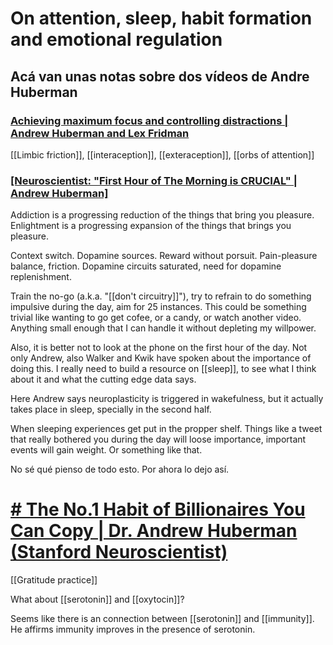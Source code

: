 # On attention, sleep, habit formation and emotional regulation
## Acá van unas notas sobre dos vídeos de Andre Huberman

### [Achieving maximum focus and controlling distractions | Andrew Huberman and Lex Fridman](https://www.youtube.com/watch?v=TuOcfbEUpfc)

[[Limbic friction]], [[interaception]], [[exteraception]], [[orbs of attention]]

 ### [[Neuroscientist: "First Hour of The Morning is CRUCIAL" | Andrew Huberman]](https://www.youtube.com/watch?v=jBwM-mCLQQo)

Addiction is a progressing reduction of the things that bring you pleasure.
Enlightment is a progressing expansion of the things that brings you pleasure.

Context switch. Dopamine sources. Reward without porsuit. Pain-pleasure balance, friction. Dopamine circuits saturated, need for dopamine replenishment.

Train the no-go (a.k.a. "[[don't circuitry]]"), try to refrain to do something impulsive during the day, aim for 25 instances. This could be something trivial like wanting to go get cofee, or a candy, or watch another video. Anything small enough that I can handle it without depleting my willpower.

Also, it is better not to look at the phone on the first hour of the day. Not only Andrew, also Walker and Kwik have spoken about the importance of doing this. I really need to build a resource on [[sleep]], to see what I think about it and what the cutting edge data says. 

Here Andrew says neuroplasticity is triggered in wakefulness, but it actually takes place in sleep, specially in the second half.

When sleeping experiences get put in the propper shelf. Things like a tweet that really bothered you during the day will loose importance, important events will gain weight. Or something like that.

No sé qué pienso de todo esto. Por ahora lo dejo así.


# [# The No.1 Habit of Billionaires You Can Copy | Dr. Andrew Huberman (Stanford Neuroscientist)](https://www.youtube.com/watch?v=_w3YcQBWc3w)
[[Gratitude practice]]

What about [[serotonin]] and [[oxytocin]]?

Seems like there is an connection between [[serotonin]] and [[immunity]]. He affirms immunity improves in the presence of serotonin.